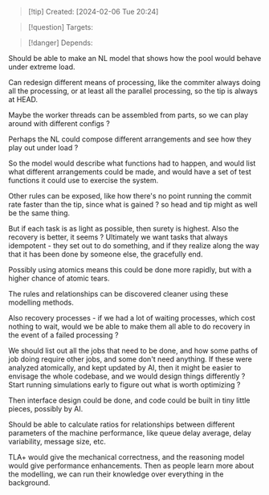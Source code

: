 
>[!tip] Created: [2024-02-06 Tue 20:24]

>[!question] Targets: 

>[!danger] Depends: 

Should be able to make an NL model that shows how the pool would behave under extreme load.

Can redesign different means of processing, like the commiter always doing all the processing, or at least all the parallel processing, so the tip is always at HEAD.

Maybe the worker threads can be assembled from parts, so we can play around with different configs ?

Perhaps the NL could compose different arrangements and see how they play out under load ?

So the model would describe what functions had to happen, and would list what different arrangements could be made, and would have a set of test functions it could use to exercise the system.

Other rules can be exposed, like how there's no point running the commit rate faster than the tip, since what is gained ?  so head and tip might as well be the same thing.

But if each task is as light as possible, then surety is highest.  Also the recovery is better, it seems ?
Ultimately we want tasks that always idempotent - they set out to do something, and if they realize along the way that it has been done by someone else, the gracefully end.

Possibly using atomics means this could be done more rapidly, but with a higher chance of atomic tears.

The rules and relationships can be discovered cleaner using these modelling methods.

Also recovery processes - if we had a lot of waiting processes, which cost nothing to wait, would we be able to make them all able to do recovery in the event of a failed processing ?


We should list out all the jobs that need to be done, and how some paths of job doing require other jobs, and some don't need anything.
If these were analyzed atomically, and kept updated by AI, then it might be easier to envisage the whole codebase, and we would design things differently ?  Start running simulations early to figure out what is worth optimizing ?

Then interface design could be done, and code could be built in tiny little pieces, possibly by AI.

Should be able to calculate ratios for relationships between different parameters of the machine performance, like queue delay average, delay variability, message size, etc.

TLA+ would give the mechanical correctness, and the reasoning model would give performance enhancements.  Then as people learn more about the modelling, we can run their knowledge over everything in the background.